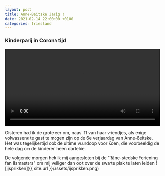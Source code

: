 ```yaml
---
layout: post
title: Anne-Beitske Jarig !
date: 2021-02-14 22:00:00 +0100
categories: friesland
---
```


### Kinderparij in Corona tijd
<video style="width:100%" controls>
 <source src="https://prisse.net/verjaardag_ab.mp4 ">videotag not supported
 </video>

Gisteren had ik de grote eer om, naast 11 van haar vriendjes, als enige volwassene te gast te mogen zijn op de 6e verjaardag van Anne-Beitske. Het was tegelijkertijd ook de ultime vuurdoop voor Koen, die voorbeeldig de hele dag om de kinderen heen dartelde.

De volgende morgen heb ik mij aangesloten bij de "Râne-stedske Feriening fan IIsmasters" om mij veiliger dan ooit over de swarte plak te laten leiden ![ijsprikken]({{ site.url }}/assets/ijsprikken.png)
